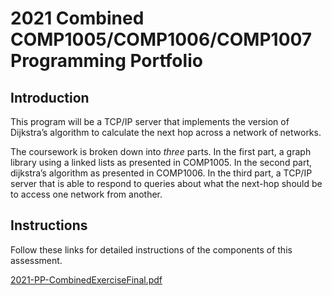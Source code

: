 # 2021 Combined COMP1005/COMP1006/COMP1007 Programming Portfolio

## Introduction

This program will be a TCP/IP server that implements the version of Dijkstra’s algorithm to calculate the next hop across a network of networks.

The coursework is broken down into *three* parts. In the first part, a graph library using a linked lists as presented in COMP1005. In the second part, dijkstra’s algorithm as presented in COMP1006. In the third part, a TCP/IP server that is able to respond to queries about what the next-hop should be to access one network from another.

## Instructions

Follow these links for detailed instructions of the components of this assessment.

[2021-PP-CombinedExerciseFinal.pdf](https://moodle.nottingham.ac.uk/pluginfile.php/8235076/mod_resource/content/0/2021-PP-CombinedExerciseFinal.pdf)
